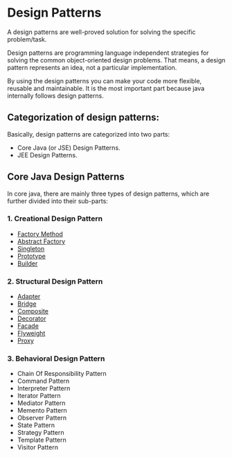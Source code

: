 # Design Patterns
A design patterns are well-proved solution for solving the specific problem/task.

Design patterns are programming language independent strategies for solving the common object-oriented design problems. That means, a design pattern represents an idea, not a particular implementation.

By using the design patterns you can make your code more flexible, reusable and maintainable. It is the most important part because java internally follows design patterns.

## Categorization of design patterns:
Basically, design patterns are categorized into two parts:

- Core Java (or JSE) Design Patterns.
- JEE Design Patterns.

## Core Java Design Patterns
In core java, there are mainly three types of design patterns, which are further divided into their sub-parts:

### 1. Creational Design Pattern
- [Factory Method](Creational/Factory)
- [Abstract Factory](Creational/Abstract_Factory)
- [Singleton](Creational/Singleton)
- [Prototype](Creational/Prototype)
- [Builder](Creational/Builder/README.md)
### 2. Structural Design Pattern
- [Adapter](Structural/Adapter/README.md)
- [Bridge](Structural/Bridge/README.md)
- [Composite](Structural/Composite/README.md)
- [Decorator](Structural/Decorator/README.md)
- [Facade](Structural/Facade/README.md)
- [Flyweight](Structural/Fly_Weight/README.md)
- [Proxy](Structural/Proxy/README.md)
### 3. Behavioral Design Pattern
- Chain Of Responsibility Pattern
- Command Pattern
- Interpreter Pattern
- Iterator Pattern
- Mediator Pattern
- Memento Pattern
- Observer Pattern
- State Pattern
- Strategy Pattern
- Template Pattern
- Visitor Pattern
 
